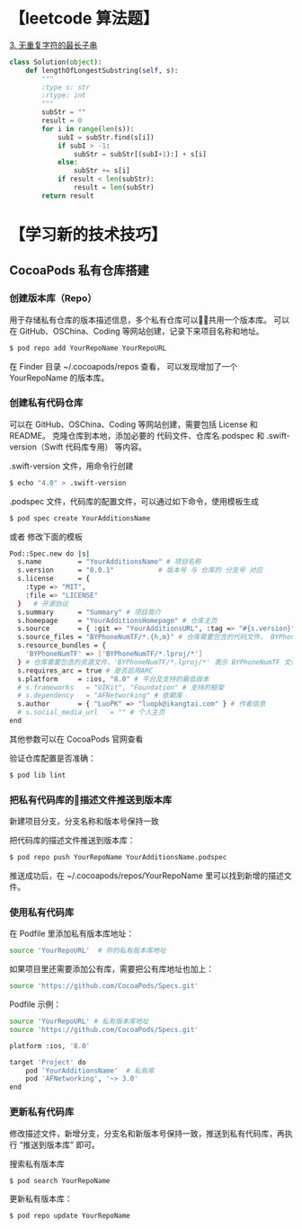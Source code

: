 # 【leetcode 算法题】

[3. 无重复字符的最长子串](https://leetcode-cn.com/problems/longest-substring-without-repeating-characters/description/)

```python
class Solution(object):
    def lengthOfLongestSubstring(self, s):
        """
        :type s: str
        :rtype: int
        """
        subStr = ""
        result = 0
        for i in range(len(s)):
            subI = subStr.find(s[i])
            if subI > -1:
                subStr = subStr[(subI+1):] + s[i]
            else:
                subStr += s[i]
            if result < len(subStr):
                result = len(subStr)
        return result
```

# 【学习新的技术技巧】

## CocoaPods 私有仓库搭建

### 创建版本库（Repo）
用于存储私有仓库的版本描述信息，多个私有仓库可以共用一个版本库。 
可以在 GitHub、OSChina、Coding 等网站创建，记录下来项目名称和地址。

```sh
$ pod repo add YourRepoName YourRepoURL
```
在 Finder 目录 ~/.cocoapods/repos 查看， 可以发现增加了一个 YourRepoName 的版本库。

### 创建私有代码仓库
可以在 GitHub、OSChina、Coding 等网站创建，需要包括 License 和 README。
克隆仓库到本地，添加必要的 代码文件、仓库名.podspec 和 .swift-version（Swift 代码库专用） 等内容。

.swift-version 文件，用命令行创建
```sh
$ echo "4.0" > .swift-version
```
.podspec 文件，代码库的配置文件，可以通过如下命令，使用模板生成
```sh
$ pod spec create YourAdditionsName
```
或者 修改下面的模板
```sh
Pod::Spec.new do |s|
  s.name         = "YourAdditionsName" # 项目名称
  s.version      = "0.0.1"           # 版本号 与 仓库的 分支号 对应
  s.license      = {
    :type => "MIT", 
    :file => "LICENSE" 
  }   # 开源协议
  s.summary      = "Summary" # 项目简介
  s.homepage     = "YourAdditionsHomepage" # 仓库主页
  s.source       = { :git => "YourAdditionsURL", :tag => "#{s.version}" } # 仓库地址，不能用 SSH 地址
  s.source_files = "BYPhoneNumTF/*.{h,m}" # 仓库需要包含的代码文件， BYPhoneNumTF/*.{h,m} 表示 BYPhoneNumTF 文件夹下所有的.h和.m文件
  s.resource_bundles = {
    'BYPhoneNumTF' => ['BYPhoneNumTF/*.lproj/*']
  } # 仓库需要包含的资源文件，'BYPhoneNumTF/*.lproj/*' 表示 BYPhoneNumTF 文件夹下的所有国际化文件
  s.requires_arc = true # 是否启用ARC
  s.platform     = :ios, "8.0" # 平台及支持的最低版本
  # s.frameworks   = "UIKit", "Foundation" # 支持的框架
  # s.dependency   = "AFNetworking" # 依赖库  
  s.author       = { "LuoPK" => "luopk@ikangtai.com" } # 作者信息
  # s.social_media_url   = "" # 个人主页
end
```
 其他参数可以在 CocoaPods 官网查看

验证仓库配置是否准确：
```sh
$ pod lib lint
```
### 把私有代码库的描述文件推送到版本库
新建项目分支，分支名称和版本号保持一致

把代码库的描述文件推送到版本库：
```sh
$ pod repo push YourRepoName YourAdditionsName.podspec
```

推送成功后，在 ~/.cocoapods/repos/YourRepoName 里可以找到新增的描述文件。

### 使用私有代码库
在 Podfile 里添加私有版本库地址：
```sh
source 'YourRepoURL'  # 你的私有版本库地址
```

如果项目里还需要添加公有库，需要把公有库地址也加上：
```sh
source 'https://github.com/CocoaPods/Specs.git'
```

Podfile 示例：
```sh
source 'YourRepoURL' # 私有版本库地址
source 'https://github.com/CocoaPods/Specs.git'

platform :ios, '8.0'

target 'Project' do
    pod 'YourAdditionsName'  # 私有库
    pod 'AFNetworking', '~> 3.0'
end
```

### 更新私有代码库
修改描述文件，新增分支，分支名和新版本号保持一致，推送到私有代码库，再执行 “推送到版本库” 即可。

搜索私有版本库
```sh
$ pod search YourRepoName
```

更新私有版本库：
```sh
$ pod repo update YourRepoName
```